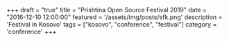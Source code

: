 +++
draft = "true"
title = "Prishtina Open Source Festival 2019"
date = "2016-12-10 12:00:00"
featured = '/assets/img/posts/sfk.png'
description = 'Festival in Kosovo'
tags = ["kosovo", "conference", "festival"]
category = 'conference'
+++